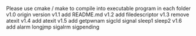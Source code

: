 Please use cmake / make to compile into executable program in each folder
v1.0 origin version
v1.1 add README.md
v1.2 add filedescriptor
v1.3 remove atexit
v1.4 add atexit
v1.5 add getpwnam sigcld signal sleep1 sleep2
v1.6 add alarm longjmp sigalrm sigpending 
